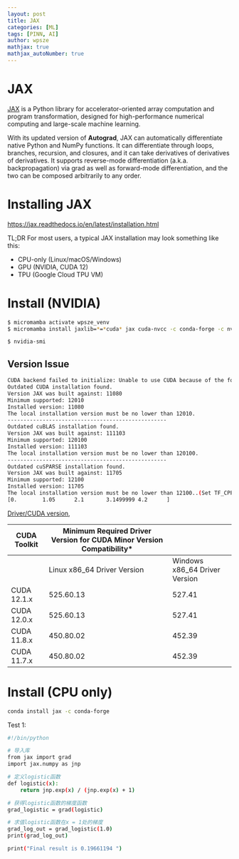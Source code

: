 ```yaml
---
layout: post
title: JAX
categories: [ML]
tags: [PINN, AI]
author: wpsze
mathjax: true
mathjax_autoNumber: true
---
```


# JAX

[JAX](https://github.com/google/jax) is a Python library for accelerator-oriented array computation and program transformation, designed for high-performance numerical computing and large-scale machine learning.

With its updated version of **Autograd**, JAX can automatically differentiate native Python and NumPy functions. It can differentiate through loops, branches, recursion, and closures, and it can take derivatives of derivatives of derivatives. It supports reverse-mode differentiation (a.k.a. backpropagation) via grad as well as forward-mode differentiation, and the two can be composed arbitrarily to any order.

# Installing JAX

https://jax.readthedocs.io/en/latest/installation.html

TL;DR For most users, a typical JAX installation may look something like this:

- CPU-only (Linux/macOS/Windows)
- GPU (NVIDIA, CUDA 12)
- TPU (Google Cloud TPU VM)

# Install (NVIDIA)

```sh
$ micromamba activate wpsze_venv
$ micromamba install jaxlib=*=*cuda* jax cuda-nvcc -c conda-forge -c nvidia

$ nvidia-smi
```
## Version Issue

```sh
CUDA backend failed to initialize: Unable to use CUDA because of the following issues with CUDA components:
Outdated CUDA installation found.
Version JAX was built against: 11080
Minimum supported: 12010
Installed version: 11080
The local installation version must be no lower than 12010.
--------------------------------------------------
Outdated cuBLAS installation found.
Version JAX was built against: 111103
Minimum supported: 120100
Installed version: 111103
The local installation version must be no lower than 120100.
--------------------------------------------------
Outdated cuSPARSE installation found.
Version JAX was built against: 11705
Minimum supported: 12100
Installed version: 11705
The local installation version must be no lower than 12100..(Set TF_CPP_MIN_LOG_LEVEL=0 and rerun for more info.)
[0.        1.05      2.1       3.1499999 4.2      ]
```

[Driver/CUDA version](https://docs.nvidia.com/cuda/archive/12.1.0/cuda-toolkit-release-notes/),

| CUDA Toolkit | Minimum Required Driver Version for CUDA Minor Version Compatibility* |                               |
|--------------|-----------------------------------------------------------------------|-------------------------------|
|              | Linux x86_64 Driver Version                                           | Windows x86_64 Driver Version |
| CUDA 12.1.x  | 525.60.13                                                        | 527.41                   |
| CUDA 12.0.x  | 525.60.13                                                        | 527.41                   |
| CUDA 11.8.x  | 450.80.02                                                        | 452.39                   |
| CUDA 11.7.x  | 450.80.02                                                        | 452.39                   |

# Install (CPU only)

```sh
conda install jax -c conda-forge
```

Test 1:

```sh
#!/bin/python

# 导入库
from jax import grad
import jax.numpy as jnp

# 定义logistic函数
def logistic(x):  
    return jnp.exp(x) / (jnp.exp(x) + 1)

# 获得logistic函数的梯度函数
grad_logistic = grad(logistic)

# 求值logistic函数在x = 1处的梯度 
grad_log_out = grad_logistic(1.0)   
print(grad_log_out)

print("Final result is 0.19661194 ")
```


